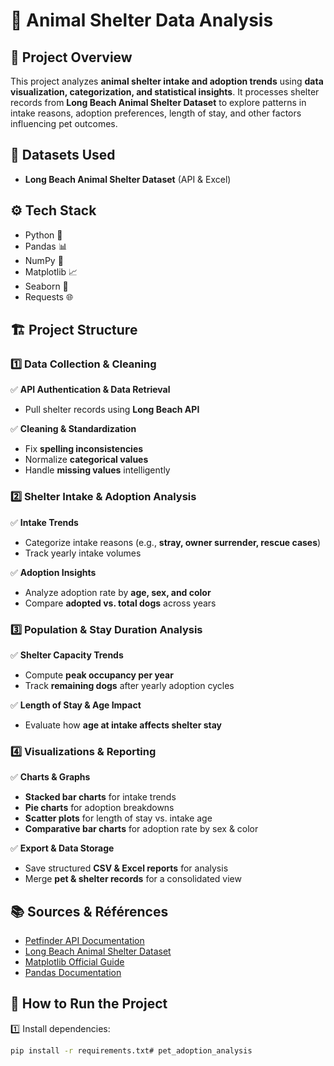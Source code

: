 # 🐶 **Animal Shelter Data Analysis**  

## 📌 **Project Overview**  
This project analyzes **animal shelter intake and adoption trends** using **data visualization, categorization, and statistical insights**. It processes shelter records from  **Long Beach Animal Shelter Dataset** to explore patterns in intake reasons, adoption preferences, length of stay, and other factors influencing pet outcomes.  

## 📂 **Datasets Used**  
- **Long Beach Animal Shelter Dataset** (API & Excel)   

## ⚙ **Tech Stack**  
- Python 🐍  
- Pandas 📊  
- NumPy 🔢  
- Matplotlib 📈  
- Seaborn 🎨  
- Requests 🌐  

## 🏗 **Project Structure**  
### **1️⃣ Data Collection & Cleaning**  
✅ **API Authentication & Data Retrieval**   
- Pull shelter records using **Long Beach API**  

✅ **Cleaning & Standardization**  
- Fix **spelling inconsistencies**  
- Normalize **categorical values**  
- Handle **missing values** intelligently  

### **2️⃣ Shelter Intake & Adoption Analysis**  
✅ **Intake Trends**  
- Categorize intake reasons (e.g., **stray, owner surrender, rescue cases**)  
- Track yearly intake volumes  

✅ **Adoption Insights**  
- Analyze adoption rate by **age, sex, and color**  
- Compare **adopted vs. total dogs** across years  

### **3️⃣ Population & Stay Duration Analysis**  
✅ **Shelter Capacity Trends**  
- Compute **peak occupancy per year**  
- Track **remaining dogs** after yearly adoption cycles  

✅ **Length of Stay & Age Impact**  
- Evaluate how **age at intake affects shelter stay**   

### **4️⃣ Visualizations & Reporting**  
✅ **Charts & Graphs**  
- **Stacked bar charts** for intake trends  
- **Pie charts** for adoption breakdowns  
- **Scatter plots** for length of stay vs. intake age  
- **Comparative bar charts** for adoption rate by sex & color  

✅ **Export & Data Storage**  
- Save structured **CSV & Excel reports** for analysis  
- Merge **pet & shelter records** for a consolidated view

## 📚 Sources & Références

- [Petfinder API Documentation](https://www.petfinder.com/developers/)
- [Long Beach Animal Shelter Dataset](https://data.longbeach.gov/)
- [Matplotlib Official Guide](https://matplotlib.org/stable/contents.html)
- [Pandas Documentation](https://pandas.pydata.org/docs/)

## 🏁 **How to Run the Project**  
1️⃣ Install dependencies:  
```bash
pip install -r requirements.txt# pet_adoption_analysis
